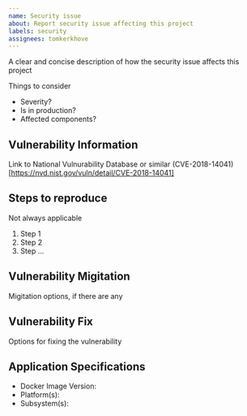 ```yaml
---
name: Security issue
about: Report security issue affecting this project
labels: security
assignees: tomkerkhove
---
```


A clear and concise description of how the security issue affects this project

Things to consider
 * Severity?
 * Is in production?
 * Affected components?

## Vulnerability Information
Link to National Vulnurability Database or similar (CVE-2018-14041)[https://nvd.nist.gov/vuln/detail/CVE-2018-14041]

## Steps to reproduce
Not always applicable
 1. Step 1
 2. Step 2
 3. Step ...

## Vulnerability Migitation
Migitation options, if there are any

## Vulnerability Fix
Options for fixing the vulnerability

## Application Specifications

- Docker Image Version:
- Platform(s):
- Subsystem(s):
